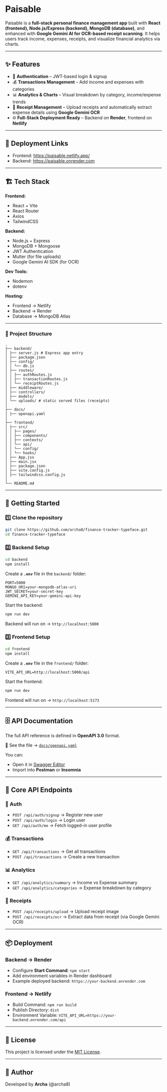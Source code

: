 # Paisable

Paisable is a **full-stack personal finance management app** built with **React (frontend), Node.js/Express (backend), MongoDB (database)**, and enhanced with **Google Gemini AI for OCR-based receipt scanning**. It helps users track income, expenses, receipts, and visualize financial analytics via charts.

---

## ✨ Features

* 🔑 **Authentication** – JWT-based login & signup
* 💰 **Transactions Management** – Add income and expenses with categories
* 📊 **Analytics & Charts** – Visual breakdown by category, income/expense trends
* 🧾 **Receipt Management** – Upload receipts and automatically extract expense details using **Google Gemini OCR**
* 🌐 **Full-Stack Deployment Ready** – Backend on **Render**, frontend on **Netlify**

---

## 🔗 Deployment Links

* Frontend: https://paisable.netlify.app/
* Backend: https://paisable.onrender.com

---

## 🏗️ Tech Stack

**Frontend:**

* React + Vite
* React Router
* Axios
* TailwindCSS

**Backend:**

* Node.js + Express
* MongoDB + Mongoose
* JWT Authentication
* Multer (for file uploads)
* Google Gemini AI SDK (for OCR)

**Dev Tools:**

* Nodemon
* dotenv

**Hosting:**

* Frontend → Netlify
* Backend → Render
* Database → MongoDB Atlas

---

###  :file_folder: Project Structure

```
.
├── backend/
│ ├── server.js # Express app entry
│ ├── package.json
│ ├── config/
│ │ └── db.js
│ ├── routes/
│ │ ├── authRoutes.js
│ │ ├── transactionRoutes.js
│ │ └── receiptRoutes.js
│ ├── middleware/
│ ├── controllers/
│ ├── models/
│ └── uploads/ # static served files (receipts)
│
├── docs/
│ ├── openapi.yaml
│
├── frontend/
│ ├── src/
│ │ ├── pages/
│ │ ├── components/
│ │ ├── contexts/
│ │ └── api/
│ │ └── config/
│ │ └── hooks/
│ ├── App.jsx
│ ├── main.jsx
│ ├── package.json
│ ├── vite.config.js
│ ├── tailwindcss.config.js
│
└── README.md
```

---

## 🚀 Getting Started

### 1️⃣ Clone the repository

```bash
git clone https://github.com/archa8/finance-tracker-typeface.git
cd finance-tracker-typeface
```

### 2️⃣ Backend Setup

```bash
cd backend
npm install
```

Create a **`.env`** file in the `backend/` folder:

```env
PORT=5000
MONGO_URI=your-mongodb-atlas-uri
JWT_SECRET=your-secret-key
GEMINI_API_KEY=your-gemini-api-key
```

Start the backend:

```bash
npm run dev
```

Backend will run on → `http://localhost:5000`

### 3️⃣ Frontend Setup

```bash
cd frontend
npm install
```

Create a **`.env`** file in the `frontend/` folder:

```env
VITE_API_URL=http://localhost:5000/api
```

Start the frontend:

```bash
npm run dev
```

Frontend will run on → `http://localhost:5173`

---

## 🗄️ API Documentation

The full API reference is defined in **OpenAPI 3.0** format.

📖 See the file → [`docs/openapi.yaml`](./docs/openapi.yaml)

You can:

* Open it in [Swagger Editor](https://editor.swagger.io/)
* Import into **Postman** or **Insomnia**

---

## 📡 Core API Endpoints

### 🔑 Auth

* `POST /api/auth/signup` → Register new user
* `POST /api/auth/login` → Login user
* `GET /api/auth/me` → Fetch logged-in user profile

### 💰 Transactions

* `GET /api/transactions` → Get all transactions
* `POST /api/transactions` → Create a new transaction

### 📊 Analytics

* `GET /api/analytics/summary` → Income vs Expense summary
* `GET /api/analytics/categories` → Expense breakdown by category

### 🧾 Receipts

* `POST /api/receipts/upload` → Upload receipt image
* `POST /api/receipts/ocr` → Extract data from receipt (via Google Gemini OCR)

---

## 📦 Deployment

### Backend → Render

* Configure **Start Command**: `npm start`
* Add environment variables in Render dashboard
* Example deployed backend: `https://your-backend.onrender.com`

### Frontend → Netlify

* Build Command: `npm run build`
* Publish Directory: `dist`
* Environment Variable: `VITE_API_URL=https://your-backend.onrender.com/api`

---

## 📝 License

This project is licensed under the [MIT License](LICENSE).

---

## 👤 Author

Developed by **Archa** (@archa8)


